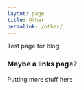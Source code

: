```yaml
---
layout: page
title: Other
permalink: /other/
---
```


Test page for blog

### Maybe a links page?

Putting more stuff here
